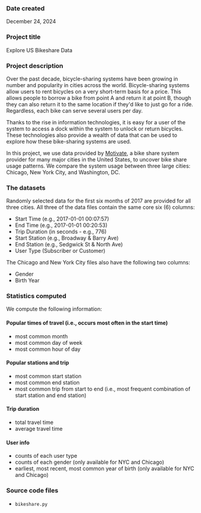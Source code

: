 ### Date created
December 24, 2024

### Project title
Explore US Bikeshare Data

### Project description
Over the past decade, bicycle-sharing systems have been growing in number and popularity in cities across the world. Bicycle-sharing systems allow users to rent bicycles on a very short-term basis for a price. This allows people to borrow a bike from point A and return it at point B, though they can also return it to the same location if they'd like to just go for a ride. Regardless, each bike can serve several users per day.

Thanks to the rise in information technologies, it is easy for a user of the system to access a dock within the system to unlock or return bicycles. These technologies also provide a wealth of data that can be used to explore how these bike-sharing systems are used.

In this project, we use data provided by [Motivate](https://www.motivateco.com/), a bike share system provider for many major cities in the United States, to uncover bike share usage patterns. We compare the system usage between three large cities: Chicago, New York City, and Washington, DC.

### The datasets
Randomly selected data for the first six months of 2017 are provided for all three cities. All three of the data files contain the same core six (6) columns:
- Start Time (e.g., 2017-01-01 00:07:57)
- End Time (e.g., 2017-01-01 00:20:53)
- Trip Duration (in seconds - e.g., 776)
- Start Station (e.g., Broadway & Barry Ave)
- End Station (e.g., Sedgwick St & North Ave)
- User Type (Subscriber or Customer)

The Chicago and New York City files also have the following two columns:
- Gender
- Birth Year

### Statistics computed
We compute the following information:

#### Popular times of travel (i.e., occurs most often in the start time)
- most common month
- most common day of week
- most common hour of day

#### Popular stations and trip
- most common start station
- most common end station
- most common trip from start to end (i.e., most frequent combination of start station and end station)

#### Trip duration
- total travel time
- average travel time

#### User info
- counts of each user type
- counts of each gender (only available for NYC and Chicago)
- earliest, most recent, most common year of birth (only available for NYC and Chicago)

### Source code files
- `bikeshare.py`